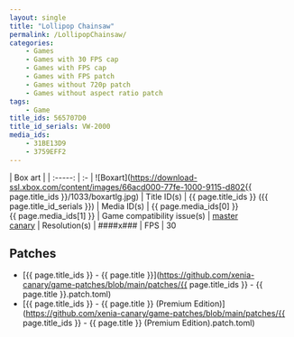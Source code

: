 ```yaml
---
layout: single
title: "Lollipop Chainsaw"
permalink: /LollipopChainsaw/
categories:
    - Games
    - Games with 30 FPS cap
    - Games with FPS cap
    - Games with FPS patch
    - Games without 720p patch
    - Games without aspect ratio patch
tags:
    - Game
title_ids: 565707D0
title_id_serials: VW-2000
media_ids:
    - 31BE13D9
    - 3759EFF2
---
```


| Box art                     |
| :-----:                     | :-
| ![Boxart](https://download-ssl.xbox.com/content/images/66acd000-77fe-1000-9115-d802{{ page.title_ids }}/1033/boxartlg.jpg)
| Title ID(s)                 | {{ page.title_ids }} ({{ page.title_id_serials }})
| Media ID(s)                 | {{ page.media_ids[0] }}<br>{{ page.media_ids[1] }}
| Game compatibility issue(s) | [master](https://github.com/xenia-project/game-compatibility/issues/983)<br>[canary](https://github.com/xenia-canary/game-compatibility/issues/40)
| Resolution(s)               | ####x###
| FPS                         | 30

## Patches
* [{{ page.title_ids }} - {{ page.title }}](https://github.com/xenia-canary/game-patches/blob/main/patches/{{ page.title_ids }} - {{ page.title }}.patch.toml)
* [{{ page.title_ids }} - {{ page.title }} (Premium Edition)](https://github.com/xenia-canary/game-patches/blob/main/patches/{{ page.title_ids }} - {{ page.title }} (Premium Edition).patch.toml)

